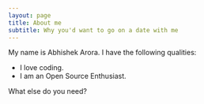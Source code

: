 ```yaml
---
layout: page
title: About me
subtitle: Why you'd want to go on a date with me
---
```


My name is Abhishek Arora. I have the following qualities:

-  I love coding.
-  I am an Open Source Enthusiast.

What else do you need?


